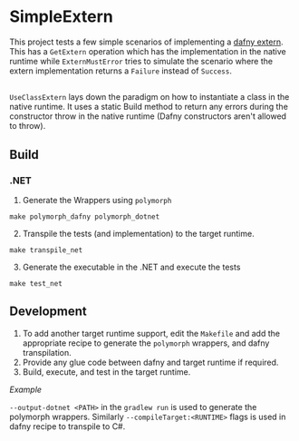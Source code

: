# SimpleExtern

This project tests a few simple scenarios of implementing a [dafny extern](https://homepage.cs.uiowa.edu/~tinelli/classes/181/Papers/dafny-reference.pdf#15). This has a `GetExtern` operation which has the implementation in the native runtime while `ExternMustError` tries to simulate the scenario where the extern implementation returns a `Failure` instead of `Success`.

##

`UseClassExtern` lays down the paradigm on how to instantiate a class in the native runtime. It uses a static Build method to return any errors during the constructor throw in the native runtime (Dafny constructors aren't allowed to throw).

## Build

### .NET

1. Generate the Wrappers using `polymorph`

```
make polymorph_dafny polymorph_dotnet
```

2. Transpile the tests (and implementation) to the target runtime.

```
make transpile_net
```

3. Generate the executable in the .NET and execute the tests

```
make test_net
```

## Development

1. To add another target runtime support, edit the `Makefile` and add the appropriate recipe to generate the `polymorph` wrappers, and dafny transpilation.
2. Provide any glue code between dafny and target runtime if required.
3. Build, execute, and test in the target runtime.

_Example_

`--output-dotnet <PATH>` in the `gradlew run` is used to generate the polymorph wrappers. Similarly `--compileTarget:<RUNTIME>` flags is used in dafny recipe to transpile to C#.
